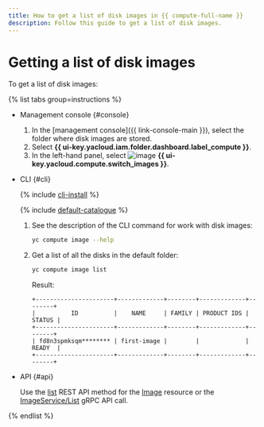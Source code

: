 ```yaml
---
title: How to get a list of disk images in {{ compute-full-name }}
description: Follow this guide to get a list of disk images.
---
```


# Getting a list of disk images

To get a list of disk images:

{% list tabs group=instructions %}

- Management console {#console}

  1. In the [management console]({{ link-console-main }}), select the folder where disk images are stored.
  1. Select **{{ ui-key.yacloud.iam.folder.dashboard.label_compute }}**.
  1. In the left-hand panel, select ![image](../../../_assets/console-icons/layers.svg) **{{ ui-key.yacloud.compute.switch_images }}**.

- CLI {#cli}

  {% include [cli-install](../../../_includes/cli-install.md) %}

  {% include [default-catalogue](../../../_includes/default-catalogue.md) %}

  1. See the description of the CLI command for work with disk images:

      ```bash
      yc compute image --help
      ```

  1. Get a list of all the disks in the default folder:

      ```bash
      yc compute image list
      ```

      Result:

      ```text
      +----------------------+-------------+--------+-------------+--------+
      |          ID          |    NAME     | FAMILY | PRODUCT IDS | STATUS |
      +----------------------+-------------+--------+-------------+--------+
      | fd8n3spmksqm******** | first-image |        |             | READY  |
      +----------------------+-------------+--------+-------------+--------+
      ```

- API {#api}

  Use the [list](../../api-ref/Image/list.md) REST API method for the [Image](../../api-ref/Image/index.md) resource or the [ImageService/List](../../api-ref/grpc/Image/list.md) gRPC API call.

{% endlist %}